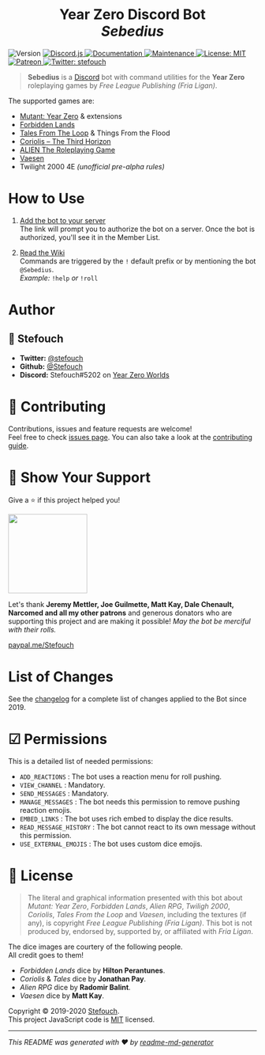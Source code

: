 <h1 align="center">Year Zero Discord Bot<br /><i>Sebedius</i></h1>
<p>
  <img alt="Version" src="https://img.shields.io/badge/version-3.4.0-blue.svg?cacheSeconds=2592000" />
  <a href="https://discord.js.org/" target="_blank">
    <img alt="Discord.js" src="https://img.shields.io/badge/Discord.JS-v12-informational?logo=discord" />
  </a>
  <a href="https://github.com/Stefouch/sebedius-myz-discord-bot/wiki" target="_blank">
    <img alt="Documentation" src="https://img.shields.io/badge/documentation-yes-brightgreen.svg" />
  </a>
  <a href="https://github.com/Stefouch/sebedius-myz-discord-bot/graphs/commit-activity" target="_blank">
    <img alt="Maintenance" src="https://img.shields.io/badge/Maintained%3F-yes-green.svg" />
  </a>
  <a href="https://github.com/Stefouch/sebedius-myz-discord-bot/blob/master/LICENSE" target="_blank">
    <img alt="License: MIT" src="https://img.shields.io/github/license/Stefouch/sebedius-myz-discord-bot" />
  </a>
  <a href="https://www.patreon.com/Stefouch">
    <img src="https://img.shields.io/badge/donate-patreon-F96854.svg" alt="Patreon">
  </a>
  <a href="https://twitter.com/stefouch" target="_blank">
    <img alt="Twitter: stefouch" src="https://img.shields.io/twitter/follow/stefouch.svg?style=social" />
  </a>
</p>

> **Sebedius** is a [Discord](https://discordapp.com) bot with command utilities for the **Year Zero** roleplaying games by *Free League Publishing (Fria Ligan)*.

The supported games are:
* [Mutant: Year Zero](http://frialigan.se/en/games/mutant-year-zero/) & extensions
* [Forbidden Lands](https://frialigan.se/en/games/forbidden-lands/)
* [Tales From The Loop](https://frialigan.se/en/games/tales-from-the-loop/) & Things From the Flood
* [Coriolis – The Third Horizon](https://frialigan.se/en/games/coriolis-2/)
* [ALIEN The Roleplaying Game](https://alien-rpg.com/)
* [Vaesen](https://frialigan.se/en/games/vaesen/)
* Twilight 2000 4E *(unofficial pre-alpha rules)*

# How to Use

1. [Add the bot to your server](https://discord.com/oauth2/authorize?client_id=543445246143365130&scope=bot&permissions=355392)<br />
The link will prompt you to authorize the bot on a server. Once the bot is authorized, you'll see it in the Member List.

2. [Read the Wiki](https://github.com/Stefouch/sebedius-myz-discord-bot/wiki#list-of-commands)<br />
Commands are triggered by the `!` default prefix or by mentioning the bot `@Sebedius`.<br />*Example:* `!help` *or* `!roll`

# Author

## 👤 Stefouch

* **Twitter:** [@stefouch](https://twitter.com/stefouch)
* **Github:** [@Stefouch](https://github.com/Stefouch)
* **Discord:** Stefouch#5202 on [Year Zero Worlds](https://discord.gg/ftxkYZn)

# 🤝 Contributing

Contributions, issues and feature requests are welcome!<br />Feel free to check [issues page](https://github.com/Stefouch/sebedius-myz-discord-bot/issues). You can also take a look at the [contributing guide](https://github.com/Stefouch/sebedius-myz-discord-bot/blob/master/CONTRIBUTING.md).

# 🙏 Show Your Support

Give a ⭐️ if this project helped you!

<a href="https://www.patreon.com/Stefouch">
  <img src="https://c5.patreon.com/external/logo/become_a_patron_button@2x.png" width="160">
</a>

Let's thank **Jeremy Mettler, Joe Guilmette, Matt Kay, Dale Chenault, Narcomed and all my other patrons** and generous donators who are supporting this project and are making it possible! *May the bot be merciful with their rolls.*

[paypal.me/Stefouch](https://www.paypal.me/stefouch)

# List of Changes

See the [changelog](https://github.com/Stefouch/sebedius-myz-discord-bot/blob/master/CHANGELOG.md#changelog) for a complete list of changes applied to the Bot since 2019.

# ☑ Permissions

This is a detailed list of needed permissions:

* `ADD_REACTIONS` : The bot uses a reaction menu for roll pushing.
* `VIEW_CHANNEL` : Mandatory.
* `SEND_MESSAGES` : Mandatory.
* `MANAGE_MESSAGES` : The bot needs this permission to remove pushing reaction emojis.
* `EMBED_LINKS` : The bot uses rich embed to display the dice results.
* `READ_MESSAGE_HISTORY` : The bot cannot react to its own message without this permission.
* `USE_EXTERNAL_EMOJIS` : The bot uses custom dice emojis.

# 📝 License

> The literal and graphical information presented with this bot about *Mutant: Year Zero*, *Forbidden Lands*, *Alien RPG*, *Twiligh 2000*, *Coriolis*, *Tales From the Loop* and *Vaesen*, including the textures (if any), is copyright *Free League Publishing (Fria Ligan)*. This bot is not produced by, endorsed by, supported by, or affiliated with *Fria Ligan*.

The dice images are courtery of the following people.<br />
All credit goes to them!

- *Forbidden Lands* dice by **Hilton Perantunes**.
- *Coriolis* & *Tales* dice by **Jonathan Pay**.
- *Alien RPG* dice by **Radomir Balint**.
- *Vaesen* dice by **Matt Kay**.

Copyright © 2019-2020 [Stefouch](https://github.com/Stefouch).<br />
This project JavaScript code is [MIT](https://github.com/Stefouch/sebedius-myz-discord-bot/blob/master/LICENSE) licensed.


***
_This README was generated with ❤️ by [readme-md-generator](https://github.com/kefranabg/readme-md-generator)_